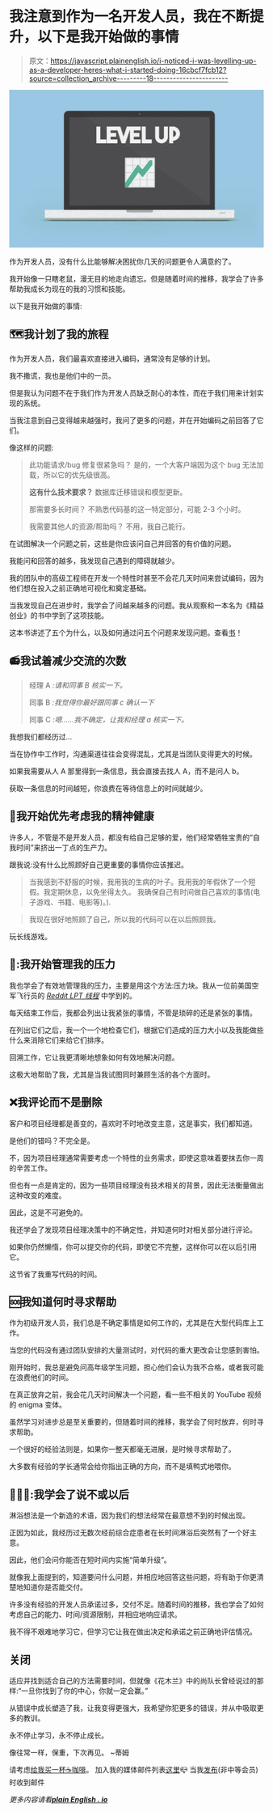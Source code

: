 # 我注意到作为一名开发人员，我在不断提升，以下是我开始做的事情

> 原文：<https://javascript.plainenglish.io/i-noticed-i-was-levelling-up-as-a-developer-heres-what-i-started-doing-16cbcf7fcb12?source=collection_archive---------18----------------------->

![](img/d6c2d071e04e63145382eb7831fce822.png)

作为开发人员，没有什么比能够解决困扰你几天的问题更令人满意的了。

我开始像一只瞎老鼠，漫无目的地走向遗忘。但是随着时间的推移，我学会了许多帮助我成长为现在的我的习惯和技能。

以下是我开始做的事情:

## 🗺我计划了我的旅程

作为开发人员，我们最喜欢直接进入编码，通常没有足够的计划。

我不撒谎，我也是他们中的一员。

但是我认为问题不在于我们作为开发人员缺乏耐心的本性，而在于我们用来计划实现的系统。

当我注意到自己变得越来越强时，我问了更多的问题，并在开始编码之前回答了它们。

像这样的问题:

> 此功能请求/bug 修复很紧急吗？
> 是的，一个大客户端因为这个 bug 无法加载，所以它的优先级很高。
> 
> **这有什么技术要求？** 数据库迁移错误和模型更新。
> 
> 那需要多长时间？
> 不熟悉代码基的这一特定部分，可能 2-3 个小时。
> 
> 我需要其他人的资源/帮助吗？
> 不用，我自己能行。

在试图解决一个问题之前，这些是你应该问自己并回答的有价值的问题。

我能问和回答的越多，我发现自己遇到的障碍就越少。

我的团队中的高级工程师在开发一个特性时甚至不会花几天时间来尝试编码，因为他们想在投入之前正确地可视化和奠定基础。

当我发现自己在进步时，我学会了问越来越多的问题。我从观察和一本名为《精益创业》的书中学到了这项技能。

这本书讲述了五个为什么，以及如何通过问五个问题来发现问题。查看[书](http://theleanstartup.com/)！

## 📻我试着减少交流的次数

> 经理 A *:请和同事 B 核实一下。*
> 
> 同事 B *:我觉得你最好跟同事 c 确认一下*
> 
> 同事 C *:嗯……我不确定，让我和经理 a 核实一下。*

我想我们都经历过…

当在协作中工作时，沟通渠道往往会变得混乱，尤其是当团队变得更大的时候。

如果我需要从人 A 那里得到一条信息，我会直接去找人 A，而不是问人 b。

获取一条信息的时间越短，你浪费在等待信息上的时间就越少。

## 💪我开始优先考虑我的精神健康

许多人，不管是不是开发人员，都没有给自己足够的爱，他们经常牺牲宝贵的“自我时间”来挤出一丁点的生产力。

跟我说:没有什么比照顾好自己更重要的事情你应该推迟。

> 当我感到不舒服的时候，我用我的生病的叶子。我用我的年假休了一个短假。我定期休息，以免坐得太久。
> 我确保自己有时间做自己喜欢的事情(电子游戏、书籍、电影等)。).

> 我现在很好地照顾了自己，所以我的代码可以在以后照顾我。

玩长线游戏。

## 🧠:我开始管理我的压力

我也学会了有效地管理我的压力，主要是用这个方法:压力块。我从一位前美国空军飞行员的 [*Reddit LPT 线程*](https://www.reddit.com/r/LifeProTips/comments/61vu5x/lpt_stress_management_lessons_learned_from_a_usaf/) 中学到的。

每天结束工作后，我都会列出让我紧张的事情，不管是琐碎的还是紧张的事情。

在列出它们之后，我一个一个地检查它们，根据它们造成的压力大小以及我能做些什么来消除它们来给它们排序。

回溯工作，它让我更清晰地想象如何有效地解决问题。

这极大地帮助了我，尤其是当我试图同时兼顾生活的各个方面时。

## ❌我评论而不是删除

客户和项目经理都是善变的，喜欢时不时地改变主意，这是事实，我们都知道。

是他们的错吗？不完全是。

不，因为项目经理通常需要考虑一个特性的业务需求，即使这意味着要抹去你一周的辛苦工作。

但也有一点是肯定的，因为一些项目经理没有技术相关的背景，因此无法衡量做出这种改变的难度。

因此，这是不可避免的。

我还学会了发现项目经理决策中的不确定性，并知道何时对相关部分进行评论。

如果你仍然懒惰，你可以提交你的代码，即使它不完整，这样你可以在以后引用它。

这节省了我重写代码的时间。

## 🆘我知道何时寻求帮助

作为初级开发人员，我们总是不确定事情是如何工作的，尤其是在大型代码库上工作。

当您的代码没有通过团队安排的大量测试时，对代码的重大更改会让您感到害怕。

刚开始时，我总是避免问高年级学生问题，担心他们会认为我不合格，或者我可能在浪费他们的时间。

在真正放弃之前，我会花几天时间解决一个问题，看一些不相关的 YouTube 视频的 enigma 变体。

虽然学习对进步总是至关重要的，但随着时间的推移，我学会了何时放弃，何时寻求帮助。

一个很好的经验法则是，如果你一整天都毫无进展，是时候寻求帮助了。

大多数有经验的学长通常会给你指出正确的方向，而不是填鸭式地喂你。

## 🙅🏻‍♂️:我学会了说不或以后

淋浴想法是一个新造的术语，因为我们的想法经常在最意想不到的时候出现。

正因为如此，我经历过无数次经前综合症患者在长时间淋浴后突然有了一个好主意。

因此，他们会问你能否在短时间内实施“简单升级”。

就像我上面提到的，知道要问什么问题，并相应地回答这些问题，将有助于你更清楚地知道你是否能交付。

许多没有经验的开发人员承诺过多，交付不足。随着时间的推移，我也学会了如何考虑自己的能力、时间/资源限制，并相应地响应请求。

我不得不艰难地学习它，但学习它让我在做出决定和承诺之前正确地评估情况。

## 关闭

适应并找到适合自己的方法需要时间，但就像《花木兰》中的尚队长曾经说过的那样:“一旦你找到了你的中心，你就一定会赢。”

从错误中成长塑造了我，让我变得更强大，我希望你犯更多的错误，并从中吸取更多的教训。

永不停止学习，永不停止成长。

像往常一样，保重，下次再见。
~蒂姆

请考虑[给我买一杯☕️咖啡](https://www.buymeacoffee.com/t31k)。
加入我的媒体邮件列表[这里](https://t31k.medium.com/subscribe/)📪
当我[发布](https://t31k.dev/newsletter)(非中等会员)时收到邮件

*更多内容请看*[***plain English . io***](http://plainenglish.io/)